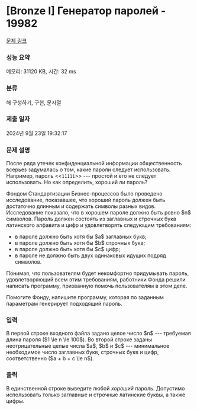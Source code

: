 # [Bronze I] Генератор паролей - 19982 

[문제 링크](https://www.acmicpc.net/problem/19982) 

### 성능 요약

메모리: 31120 KB, 시간: 32 ms

### 분류

해 구성하기, 구현, 문자열

### 제출 일자

2024년 9월 23일 19:32:17

### 문제 설명

<p>После ряда утечек конфиденциальной информации общественность всерьез задумалась о том, какие пароли следует использовать. Например, пароль <<<code>11111</code>>> --- простой и его не следует использовать. Но как определить, хороший ли пароль?</p>

<p>Фондом Стандартизации Бизнес-процессов было проведено исследование, показавшее, что хороший пароль должен быть достаточно длинным и содержать символы разных видов. Исследование показало, что в хорошем пароле должно быть ровно $n$ символов. Пароль должен состоять из заглавных и строчных букв латинского алфавита и цифр и удовлетворять следующим требованиям:</p>

<ul>
	<li>в пароле должно быть хотя бы $a$ заглавных букв;</li>
	<li>в пароле должно быть хотя бы $b$ строчных букв;</li>
	<li>в пароле должно быть хотя бы $c$ цифр;</li>
	<li>в пароле не должно быть двух одинаковых идущих подряд символов.</li>
</ul>

<p>Понимая, что пользователям будет некомфортно придумывать пароль, удовлетворяющий всем этим требованиям, работники Фонда решили написать программу, призванную помочь пользователям в этом деле. </p>

<p>Помогите Фонду, напишите программу, которая по заданным параметрам генерирует подходящий пароль.</p>

### 입력 

 <p>В первой строке входного файла задано целое число $n$ --- требуемая длина пароля ($1 \le n \le 100$). Во второй строке заданы неотрицательные целые числа $a$, $b$ и $c$ --- минимальное необходимое число заглавных букв, строчных букв и цифр, соответственно ($a + b + c \le n$).</p>

### 출력 

 <p>В единственной строке выведите любой <em>хороший</em> пароль. Допустимо использовать только заглавные и строчные латинские буквы, а также цифры.</p>

